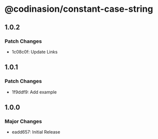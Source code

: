 # @codinasion/constant-case-string

## 1.0.2

### Patch Changes

- 1c08c0f: Update Links

## 1.0.1

### Patch Changes

- 1f9ddf9: Add example

## 1.0.0

### Major Changes

- eadd657: Initial Release

